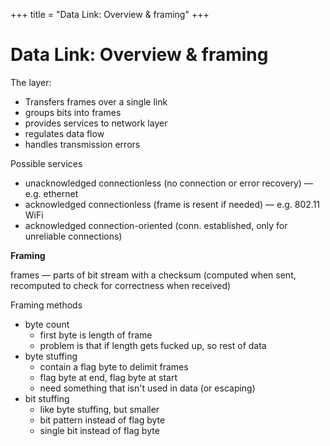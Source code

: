 +++
title = "Data Link: Overview & framing"
+++

# Data Link: Overview & framing
The layer:

- Transfers frames over a single link
- groups bits into frames
- provides services to network layer
- regulates data flow
- handles transmission errors

Possible services

- unacknowledged connectionless (no connection or error recovery) — e.g. ethernet
- acknowledged connectionless (frame is resent if needed) — e.g. 802.11 WiFi
- acknowledged connection-oriented (conn. established, only for unreliable connections)

**Framing**

frames — parts of bit stream with a checksum (computed when sent, recomputed to check for correctness when received)

Framing methods

- byte count
    - first byte is length of frame
    - problem is that if length gets fucked up, so rest of data
- byte stuffing
    - contain a flag byte to delimit frames
    - flag byte at end, flag byte at start
    - need something that isn't used in data (or escaping)
- bit stuffing
    - like byte stuffing, but smaller
    - bit pattern instead of flag byte
    - single bit instead of flag byte
